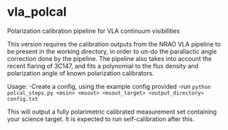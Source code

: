 # vla_polcal
Polarization calibration pipeline for VLA continuum visibilities

This version requires the calibration outputs from the NRAO VLA pipeline to be present in the working directory, in order to un-do the parallactic angle correction done by the pipeline. The pipeline also takes into account the recent flaring of 3C147, and fits a polynomial to the flux density and polarization angle of known polarization calibrators.

Usage:
-Create a config, using the example config provided
-run `python polcal_steps.py <msin> <msout> <msout_target> <output_directory> config.txt`

This will output a fully polarimetric calibrated measurement set containing your science target. It is expected to run self-calibration after this.
